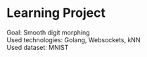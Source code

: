 # Learning Project
Goal: Smooth digit morphing<br/>
Used technologies: Golang, Websockets, kNN<br/>
Used dataset: MNIST<br/>
